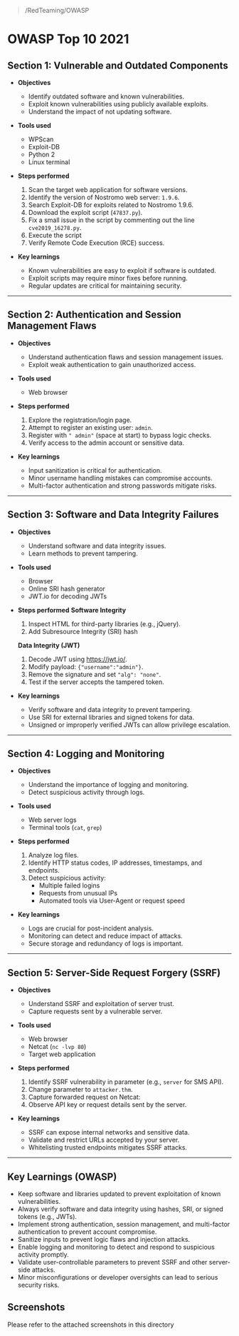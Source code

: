 > /RedTeaming/OWASP
# OWASP Top 10 2021

## Section 1: Vulnerable and Outdated Components

- **Objectives**
  - Identify outdated software and known vulnerabilities.
  - Exploit known vulnerabilities using publicly available exploits.
  - Understand the impact of not updating software.

- **Tools used**
  - WPScan
  - Exploit-DB
  - Python 2
  - Linux terminal

- **Steps performed**
  1. Scan the target web application for software versions.
  2. Identify the version of Nostromo web server: `1.9.6`.
  3. Search Exploit-DB for exploits related to Nostromo 1.9.6.
  4. Download the exploit script (`47837.py`).
  5. Fix a small issue in the script by commenting out the line `cve2019_16278.py`.
  6. Execute the script
  7. Verify Remote Code Execution (RCE) success.

- **Key learnings**
  - Known vulnerabilities are easy to exploit if software is outdated.
  - Exploit scripts may require minor fixes before running.
  - Regular updates are critical for maintaining security.

---

## Section 2: Authentication and Session Management Flaws

- **Objectives**
  - Understand authentication flaws and session management issues.
  - Exploit weak authentication to gain unauthorized access.

- **Tools used**
  - Web browser

- **Steps performed**
  1. Explore the registration/login page.
  2. Attempt to register an existing user: `admin`.
  3. Register with `" admin"` (space at start) to bypass logic checks.
  4. Verify access to the admin account or sensitive data.

- **Key learnings**
  - Input sanitization is critical for authentication.
  - Minor username handling mistakes can compromise accounts.
  - Multi-factor authentication and strong passwords mitigate risks.

---

## Section 3: Software and Data Integrity Failures

- **Objectives**
  - Understand software and data integrity issues.
  - Learn methods to prevent tampering.

- **Tools used**
  - Browser
  - Online SRI hash generator
  - JWT.io for decoding JWTs

- **Steps performed**
  **Software Integrity**
  1. Inspect HTML for third-party libraries (e.g., jQuery).
  2. Add Subresource Integrity (SRI) hash

  **Data Integrity (JWT)**
  1. Decode JWT using https://jwt.io/.
  2. Modify payload: `{"username":"admin"}`.
  3. Remove the signature and set `"alg": "none"`.
  4. Test if the server accepts the tampered token.

- **Key learnings**
  - Verify software and data integrity to prevent tampering.
  - Use SRI for external libraries and signed tokens for data.
  - Unsigned or improperly verified JWTs can allow privilege escalation.

---

## Section 4: Logging and Monitoring

- **Objectives**
  - Understand the importance of logging and monitoring.
  - Detect suspicious activity through logs.

- **Tools used**
  - Web server logs
  - Terminal tools (`cat`, `grep`)

- **Steps performed**
  1. Analyze log files.
  2. Identify HTTP status codes, IP addresses, timestamps, and endpoints.
  3. Detect suspicious activity:
     - Multiple failed logins
     - Requests from unusual IPs
     - Automated tools via User-Agent or request speed

- **Key learnings**
  - Logs are crucial for post-incident analysis.
  - Monitoring can detect and reduce impact of attacks.
  - Secure storage and redundancy of logs is important.

---

## Section 5: Server-Side Request Forgery (SSRF)

- **Objectives**
  - Understand SSRF and exploitation of server trust.
  - Capture requests sent by a vulnerable server.

- **Tools used**
  - Web browser
  - Netcat (`nc -lvp 80`)
  - Target web application

- **Steps performed**
  1. Identify SSRF vulnerability in parameter (e.g., `server` for SMS API).
  2. Change parameter to `attacker.thm`.
  3. Capture forwarded request on Netcat:
  4. Observe API key or request details sent by the server.

- **Key learnings**
  - SSRF can expose internal networks and sensitive data.
  - Validate and restrict URLs accepted by your server.
  - Whitelisting trusted endpoints mitigates SSRF attacks.

---

## Key Learnings (OWASP)

- Keep software and libraries updated to prevent exploitation of known vulnerabilities.
- Always verify software and data integrity using hashes, SRI, or signed tokens (e.g., JWTs).
- Implement strong authentication, session management, and multi-factor authentication to prevent account compromise.
- Sanitize inputs to prevent logic flaws and injection attacks.
- Enable logging and monitoring to detect and respond to suspicious activity promptly.
- Validate user-controllable parameters to prevent SSRF and other server-side attacks.
- Minor misconfigurations or developer oversights can lead to serious security risks.

## Screenshots
Please refer to the attached screenshots in this directory
